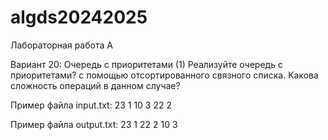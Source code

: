# algds20242025
Лабораторная работа A

Вариант 20: Очередь с приоритетами (1)
Реализуйте очередь с приоритетами? с помощью отсортированного связного списка. Какова сложность
операций в данном случае?

Пример файла input.txt:
23 1
10 3
22 2

Пример файла output.txt:
23 1
22 2
10 3
